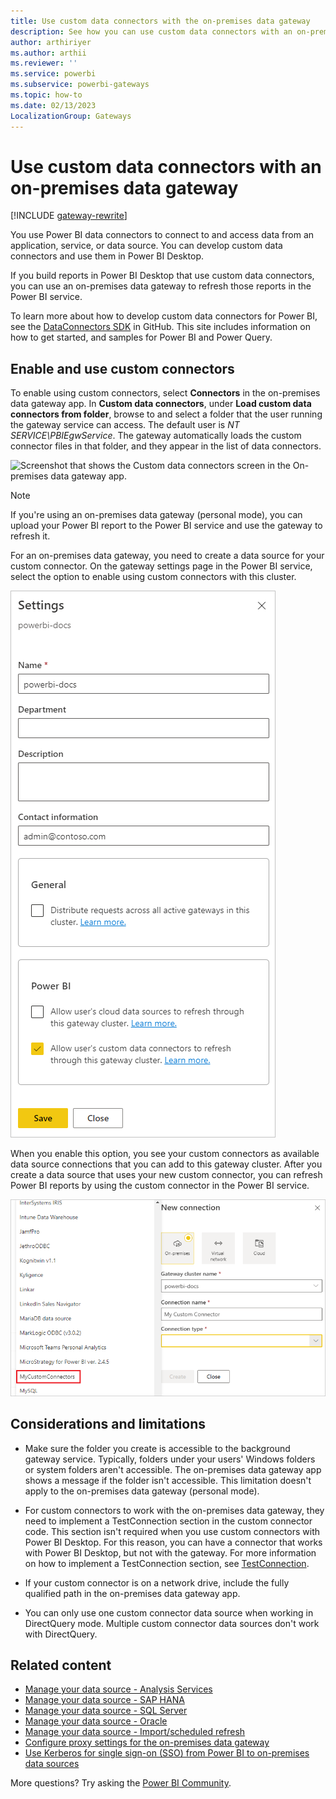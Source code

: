 ```yaml
---
title: Use custom data connectors with the on-premises data gateway
description: See how you can use custom data connectors with an on-premises data gateway in Power BI.
author: arthiriyer
ms.author: arthii
ms.reviewer: ''
ms.service: powerbi
ms.subservice: powerbi-gateways
ms.topic: how-to
ms.date: 02/13/2023
LocalizationGroup: Gateways 
---
```


# Use custom data connectors with an on-premises data gateway

[!INCLUDE [gateway-rewrite](../includes/gateway-rewrite.md)]

You use Power BI data connectors to connect to and access data from an application, service, or data source. You can develop custom data connectors and use them in Power BI Desktop.

If you build reports in Power BI Desktop that use custom data connectors, you can use an on-premises data gateway to refresh those reports in the Power BI service.

To learn more about how to develop custom data connectors for Power BI, see the [DataConnectors SDK](https://aka.ms/dataconnectors) in GitHub. This site includes information on how to get started, and samples for Power BI and Power Query.

## Enable and use custom connectors

To enable using custom connectors, select **Connectors** in the on-premises data gateway app. In **Custom data connectors**, under **Load custom data connectors from folder**, browse to and select a folder that the user running the gateway service can access. The default user is *NT SERVICE\PBIEgwService*. The gateway automatically loads the custom connector files in that folder, and they appear in the list of data connectors.

![Screenshot that shows the Custom data connectors screen in the On-premises data gateway app.](media/service-gateway-custom-connectors/gateway-onprem-customconnector1.png)

>[!NOTE]
>If you're using an on-premises data gateway (personal mode), you can upload your Power BI report to the Power BI service and use the gateway to refresh it.

For an on-premises data gateway, you need to create a data source for your custom connector. On the gateway settings page in the Power BI service, select the option to enable using custom connectors with this cluster.

![Screenshot that shows enabling custom connectors on the on-premises gateway Settings page.](media/service-gateway-custom-connectors/gateway-onprem-customconnector2.png)

When you enable this option, you see your custom connectors as available data source connections that you can add to this gateway cluster. After you create a data source that uses your new custom connector, you can refresh Power BI reports by using the custom connector in the Power BI service.

![Screenshot that shows the Data Source list on the Settings page.](media/service-gateway-custom-connectors/gateway-onprem-customconnector3.png)

## Considerations and limitations

- Make sure the folder you create is accessible to the background gateway service. Typically, folders under your users' Windows folders or system folders aren't accessible. The on-premises data gateway app shows a message if the folder isn't accessible. This limitation doesn't apply to the on-premises data gateway (personal mode).

- For custom connectors to work with the on-premises data gateway, they need to implement a TestConnection section in the custom connector code. This section isn't required when you use custom connectors with Power BI Desktop. For this reason, you can have a connector that works with Power BI Desktop, but not with the gateway. For more information on how to implement a TestConnection section, see [TestConnection](/power-query/samples/trippin/9-testconnection/readme).

- If your custom connector is on a network drive, include the fully qualified path in the on-premises data gateway app.

- You can only use one custom connector data source when working in DirectQuery mode. Multiple custom connector data sources don't work with DirectQuery.

## Related content

* [Manage your data source - Analysis Services](service-gateway-enterprise-manage-ssas.md)  
* [Manage your data source - SAP HANA](service-gateway-enterprise-manage-sap.md)  
* [Manage your data source - SQL Server](service-gateway-enterprise-manage-sql.md)  
* [Manage your data source - Oracle](service-gateway-onprem-manage-oracle.md)  
* [Manage your data source - Import/scheduled refresh](service-gateway-enterprise-manage-scheduled-refresh.md)
* [Configure proxy settings for the on-premises data gateway](/data-integration/gateway/service-gateway-proxy)
* [Use Kerberos for single sign-on (SSO) from Power BI to on-premises data sources](service-gateway-sso-kerberos.md)  

More questions? Try asking the [Power BI Community](https://community.powerbi.com/).
